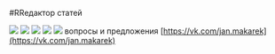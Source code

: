 #RRедактор статей

![](https://c.radikal.ru/c10/1804/05/fc6d19b03c31.png)
![](https://c.radikal.ru/c04/1804/c2/70465b3c0a6a.png)
![](https://d.radikal.ru/d34/1804/61/dc991f34b2a4.png)
![](https://b.radikal.ru/b05/1804/80/91e74382b650.png)
![](https://d.radikal.ru/d04/1804/c6/9740aeb17a36.png)
вопросы и предложения [https://vk.com/jan.makarek](https://vk.com/jan.makarek)